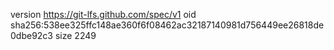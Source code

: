 version https://git-lfs.github.com/spec/v1
oid sha256:538ee325ffc148ae360f6f08462ac32187140981d756449ee26818de0dbe92c3
size 2249
